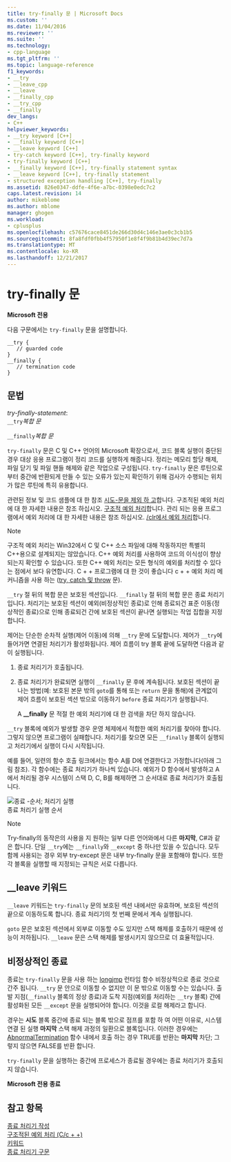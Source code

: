 ```yaml
---
title: try-finally 문 | Microsoft Docs
ms.custom: ''
ms.date: 11/04/2016
ms.reviewer: ''
ms.suite: ''
ms.technology:
- cpp-language
ms.tgt_pltfrm: ''
ms.topic: language-reference
f1_keywords:
- __try
- __leave_cpp
- __leave
- __finally_cpp
- __try_cpp
- __finally
dev_langs:
- C++
helpviewer_keywords:
- __try keyword [C++]
- __finally keyword [C++]
- __leave keyword [C++]
- try-catch keyword [C++], try-finally keyword
- try-finally keyword [C++]
- __finally keyword [C++], try-finally statement syntax
- __leave keyword [C++], try-finally statement
- structured exception handling [C++], try-finally
ms.assetid: 826e0347-ddfe-4f6e-a7bc-0398e0edc7c2
caps.latest.revision: 14
author: mikeblome
ms.author: mblome
manager: ghogen
ms.workload:
- cplusplus
ms.openlocfilehash: c57676cace8451de266d30d4c146e3ae0c3cb1b5
ms.sourcegitcommit: 8fa8fdf0fbb4f57950f1e8f4f9b81b4d39ec7d7a
ms.translationtype: MT
ms.contentlocale: ko-KR
ms.lasthandoff: 12/21/2017
---
```

# <a name="try-finally-statement"></a>try-finally 문
**Microsoft 전용**  
  
 다음 구문에서는 `try-finally` 문을 설명합니다.  
  
```  
__try {  
   // guarded code  
}  
__finally {  
   // termination code  
}  
```  
  
## <a name="grammar"></a>문법  
 *try-finally-statement*:  
 `__try`*복합 문*  
  
 `__finally`*복합 문*  
  
 `try-finally` 문은 C 및 C++ 언어의 Microsoft 확장으로서, 코드 블록 실행이 중단된 경우 대상 응용 프로그램이 정리 코드를 실행하게 해줍니다. 정리는 메모리 할당 해제, 파일 닫기 및 파일 핸들 해제와 같은 작업으로 구성됩니다. `try-finally` 문은 루틴으로부터 중간에 반환되게 만들 수 있는 오류가 있는지 확인하기 위해 검사가 수행되는 위치가 많은 루틴에 특히 유용합니다.  
  
 관련된 정보 및 코드 샘플에 대 한 참조 [시도-문을 제외 하 고](../cpp/try-except-statement.md)합니다. 구조적된 예외 처리에 대 한 자세한 내용은 참조 하십시오. [구조적 예외 처리](../cpp/structured-exception-handling-c-cpp.md)합니다. 관리 되는 응용 프로그램에서 예외 처리에 대 한 자세한 내용은 참조 하십시오. [/clr에서 예외 처리](../windows/exception-handling-cpp-component-extensions.md)합니다.  
  
> [!NOTE]
>  구조적 예외 처리는 Win32에서 C 및 C++ 소스 파일에 대해 작동하지만 특별히 C++용으로 설계되지는 않았습니다. C++ 예외 처리를 사용하여 코드의 이식성이 향상되는지 확인할 수 있습니다. 또한 C++ 예외 처리는 모든 형식의 예외를 처리할 수 있다는 점에서 보다 유연합니다. C + + 프로그램에 대 한 것이 좋습니다 c + + 예외 처리 메커니즘을 사용 하는 ([try, catch 및 throw](../cpp/try-throw-and-catch-statements-cpp.md) 문).  
  
 `__try` 절 뒤의 복합 문은 보호된 섹션입니다. `__finally` 절 뒤의 복합 문은 종료 처리기입니다. 처리기는 보호된 섹션이 예외(비정상적인 종료)로 인해 종료되건 표준 이동(정상적인 종료)으로 인해 종료되건 간에 보호된 섹션이 끝나면 실행되는 작업 집합을 지정합니다.  
  
 제어는 단순한 순차적 실행(제어 이동)에 의해 `__try` 문에 도달합니다. 제어가 `__try`에 들어가면 연결된 처리기가 활성화됩니다. 제어 흐름이 try 블록 끝에 도달하면 다음과 같이 실행됩니다.  
  
1.  종료 처리기가 호출됩니다.  
  
2.  종료 처리기가 완료되면 실행이 `__finally` 문 후에 계속됩니다. 보호된 섹션이 끝나는 방법(예: 보호된 본문 밖의 `goto`를 통해 또는 `return` 문을 통해)에 관계없이 제어 흐름이 보호된 섹션 밖으로 이동하기 `before` 종료 처리기가 실행됩니다.  
  
     A **__finally** 문 적절 한 예외 처리기에 대 한 검색을 차단 하지 않습니다.  
  
 `__try` 블록에 예외가 발생할 경우 운영 체제에서 적합한 예외 처리기를 찾아야 합니다. 그렇지 않으면 프로그램이 실패합니다. 처리기를 찾으면 모든 `__finally` 블록이 실행되고 처리기에서 실행이 다시 시작됩니다.  
  
 예를 들어, 일련의 함수 호출 링크에서는 함수 A를 D에 연결한다고 가정합니다(아래 그림 참조). 각 함수에는 종료 처리기가 하나씩 있습니다. 예외가 D 함수에서 발생하고 A에서 처리될 경우 시스템이 스택 D, C, B를 해제하면 그 순서대로 종료 처리기가 호출됩니다.  
  
 ![종료 &#45;순서; 처리기 실행](../cpp/media/vc38cx1.gif "vc38CX1")  
종료 처리기 실행 순서  
  
> [!NOTE]
>  Try-finally의 동작은의 사용을 지 원하는 일부 다른 언어와에서 다른 **마지막**, C#과 같은 합니다.  단일 `__try`에는 `__finally`와 `__except` 중 하나만 있을 수 있습니다.  모두 함께 사용되는 경우 외부 try-except 문은 내부 try-finally 문을 포함해야 합니다.  또한 각 블록을 실행할 때 지정되는 규칙은 서로 다릅니다.  
  
## <a name="the-leave-keyword"></a>__leave 키워드  
 `__leave` 키워드는 `try-finally` 문의 보호된 섹션 내에서만 유효하며, 보호된 섹션의 끝으로 이동하도록 합니다. 종료 처리기의 첫 번째 문에서 계속 실행됩니다.  
  
 `goto` 문은 보호된 섹션에서 외부로 이동할 수도 있지만 스택 해제를 호출하기 때문에 성능이 저하됩니다. `__leave` 문은 스택 해제를 발생시키지 않으므로 더 효율적입니다.  
  
## <a name="abnormal-termination"></a>비정상적인 종료  
 종료는 `try-finally` 문을 사용 하는 [longjmp](../c-runtime-library/reference/longjmp.md) 런타임 함수 비정상적으로 종료 것으로 간주 됩니다. `__try` 문 안으로 이동할 수 없지만 이 문 밖으로 이동할 수는 있습니다. 출발 지점(`__finally` 블록의 정상 종료)과 도착 지점(예외를 처리하는 `__try` 블록) 간에 활성화된 모든 `__except` 문을 실행되어야 합니다. 이것을 로컬 해제라고 합니다.  
  
 경우는 **시도** 블록 중간에 종료 되는 블록 밖으로 점프를 포함 하 여 어떤 이유로, 시스템 연결 된 실행 **마지막** 스택 해제 과정의 일환으로 블록입니다. 이러한 경우에는 [AbnormalTermination](http://msdn.microsoft.com/library/windows/desktop/ms679265) 함수 내에서 호출 하는 경우 TRUE를 반환는 **마지막** 차단; 그렇지 않으면 FALSE를 반환 합니다.  
  
 `try-finally` 문을 실행하는 중간에 프로세스가 종료될 경우에는 종료 처리기가 호출되지 않습니다.  
  
 **Microsoft 전용 종료**  
  
## <a name="see-also"></a>참고 항목  
 [종료 처리기 작성](../cpp/writing-a-termination-handler.md)   
 [구조적된 예외 처리 (C/c + +)](../cpp/structured-exception-handling-c-cpp.md)   
 [키워드](../cpp/keywords-cpp.md)   
 [종료 처리기 구문](http://msdn.microsoft.com/library/windows/desktop/ms681393)